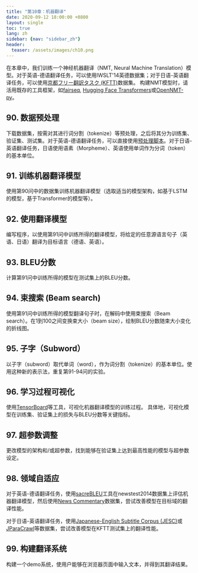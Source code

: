 ```yaml
---
title: "第10章：机器翻译"
date: 2020-09-12 18:00:00 +0800
layout: single
toc: true
lang: zh
sidebar: {nav: "sidebar_zh"}
header:
  teaser: /assets/images/ch10.png
---
```



在本章中，我们训练一个神经机器翻译（NMT, Neural Machine Translation）模型。对于英语-德语翻译任务，可以使用IWSLT'14英德数据集；对于日语-英语翻译任务，可以使用[京都フリー翻訳タスク (KFTT)](http://www.phontron.com/kftt/index-ja.html)数据集。 构建NMT模型时，请活用既存的工具框架，如[fairseq](https://github.com/pytorch/fairseq), [Hugging Face Transformers](https://github.com/huggingface/transformers)或[OpenNMT-py](https://github.com/OpenNMT/OpenNMT-py)。



## 90. 数据预处理


下载数据集，按需对其进行词分割（tokenize）等预处理，之后将其分为训练集、验证集、测试集。对于英语-德语翻译任务，可以直接使用[预处理脚本](https://github.com/nlp100/nlp100.github.io/blob/master/tools/prepare_mt_data.sh)。对于日语-英语翻译任务，日语使用语素（Morpheme）、英语使用单词作为分词（token）的基本单位。


## 91. 训练机器翻译模型

使用第90问中的数据集训练机器翻译模型（选取适当的模型架构，如基于LSTM的模型，基于Transformer的模型等）。

## 92. 使用翻译模型

编写程序，以使用第91问中训练所得的翻译模型，将给定的任意源语言句子（英语、日语）翻译为目标语言（德语、英语）。

## 93. BLEU分数

计算第91问中训练所得的模型在测试集上的BLEU分数。

## 94. 束搜索 (Beam search)

使用第91问中训练所得的模型翻译句子时，在解码中使用束搜索（Beam search）。在1到100之间变换束大小（beam size），绘制BLEU分数随束大小变化的折线图。

## 95. 子字（Subword）

以子字（subword）取代单词（word），作为词分割（tokenize）的基本单位。使用这种新的表示法，重复第91-94问的实验。


## 96. 学习过程可视化

使用[TensorBoard](https://www.tensorflow.org/tensorboard)等工具，可视化机器翻译模型的训练过程。 具体地，可视化模型在训练集、验证集上的损失与BLEU分数等关键指标。

## 97. 超参数调整

更改模型的架构和/或超参数，找到能够在验证集上达到最高性能的模型与超参数设定。

## 98. 领域自适应


对于英语-德语翻译任务，使用[sacreBLEU](https://github.com/mjpost/sacreBLEU)工具在newstest2014数据集上评估机器翻译模型，然后使用[News Commentary](http://data.statmt.org/news-commentary/v15/training/news-commentary-v15.de-en.tsv.gz)数据集，尝试改善模型在目标域的翻译性能。

对于日语-英语翻译任务，使用[Japanese-English Subtitle Corpus (JESC)](https://nlp.stanford.edu/projects/jesc/index_ja.html)或[JParaCrawl](http://www.kecl.ntt.co.jp/icl/lirg/jparacrawl/)等数据集，尝试改善模型在KFTT测试集上的翻译性能。


## 99. 构建翻译系统

构建一个demo系统，使用户能够在浏览器页面中输入文本，并得到其翻译结果。